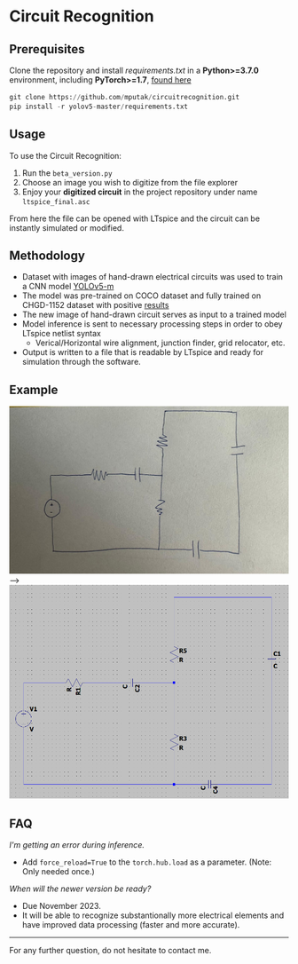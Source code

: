 # Circuit Recognition

## Prerequisites

Clone the repository and install *requirements.txt* in a **Python>=3.7.0** environment, including **PyTorch>=1.7**, [found here](https://pytorch.org/get-started/locally/)
```python
git clone https://github.com/mputak/circuitrecognition.git
pip install -r yolov5-master/requirements.txt
```

## Usage

To use the Circuit Recognition:
1. Run the `beta_version.py`
2. Choose an image you wish to digitize from the file explorer
3. Enjoy your **digitized circuit** in the project repository under name `ltspice_final.asc`

From here the file can be opened with LTspice and the circuit can be instantly simulated or modified.

## Methodology
- Dataset with images of hand-drawn electrical circuits was used to train a CNN model [YOLOv5-m](https://github.com/ultralytics/yolov5)
- The model was pre-trained on COCO dataset and fully trained on CHGD-1152 dataset with positive [results](https://api.wandb.ai/links/circuitrecognition/agtiplrz)
- The new image of hand-drawn circuit serves as input to a trained model
- Model inference is sent to necessary processing steps in order to obey LTspice netlist syntax
    - Verical/Horizontal wire alignment, junction finder, grid relocator, etc.
- Output is written to a file that is readable by LTspice and ready for simulation through the software.

## Example
![Input image](/imgs/raw_img.jpg "Input image.") &#x27F6; ![Output](/imgs/end_img.png "Output LTspice file.") 

## FAQ

*I'm getting an error during inference.*
- Add `force_reload=True` to the `torch.hub.load` as a parameter. (Note: Only needed once.)

*When will the newer version be ready?*
- Due November 2023.
- It will be able to recognize substantionally more electrical elements and have improved data processing (faster and more accurate).

---
For any further question, do not hesitate to contact me.
